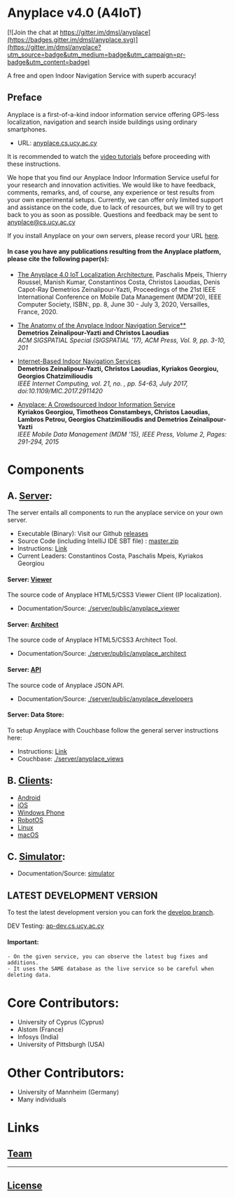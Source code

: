 # Anyplace v4.0 (A4IoT)

[![Join the chat at https://gitter.im/dmsl/anyplace](https://badges.gitter.im/dmsl/anyplace.svg)](https://gitter.im/dmsl/anyplace?utm_source=badge&utm_medium=badge&utm_campaign=pr-badge&utm_content=badge)

A free and open Indoor Navigation Service with superb accuracy!

## Preface 
Anyplace is a first-of-a-kind indoor information service offering GPS-less
localization, navigation and search inside buildings using ordinary smartphones. 
	 
- URL: [anyplace.cs.ucy.ac.cy](https://anyplace.cs.ucy.ac.cy)

It is recommended to watch the [video tutorials](https://anyplace.cs.ucy.ac.cy/#how-works) before proceeding with these instructions.

We hope that you find our Anyplace Indoor Information Service useful for your research and innovation activities.  We would like to have feedback, comments, remarks, and, of course, any experience or test results from your own experimental setups. Currently, we can offer only limited support and assistance on the code, due to lack of resources, but we will try to get back to you as soon as possible. Questions and feedback may be sent to
anyplace@cs.ucy.ac.cy

If you install Anyplace on your own servers, please record your URL
[here](https://docs.google.com/spreadsheets/d/1GQySk4omlEcTPWoAt_Vt3WUmVbqFko4xoFKQ2N222RI/edit?usp=sharing).

#### In case you have any publications resulting from the Anyplace platform, please cite the following paper(s):

- [The Anyplace 4.0 IoT Localization Architecture](https://www.cs.ucy.ac.cy/~dzeina/papers/mdm20-a4iot.pdf), Paschalis Mpeis, Thierry Roussel, Manish Kumar, Constantinos Costa, Christos Laoudias, Denis Capot-Ray Demetrios Zeinalipour-Yazti, Proceedings of the 21st IEEE International Conference on Mobile Data Management (MDM'20), IEEE Computer Society, ISBN:, pp. 8, June 30 - July 3, 2020, Versailles, France, 2020.

- [The Anatomy of the Anyplace Indoor Navigation Service**](http://www.sigspatial.org/sigspatial-special-issues/sigspatial-special-volume-9-number-2-july-2017/04-Paper01_Anatomy.pdf)  
  **Demetrios Zeinalipour-Yazti and Christos Laoudias**  
  _ACM SIGSPATIAL Special (SIGSPATIAL '17), ACM Press, Vol. 9, pp. 3-10, 201_

- [Internet-Based Indoor Navigation Services](http://www.cs.ucy.ac.cy/~dzeina/papers/ic16-iin.pdf)  
  **Demetrios Zeinalipour-Yazti, Christos Laoudias, Kyriakos Georgiou, Georgios Chatzimilioudis**  
  _IEEE Internet Computing, vol. 21, no. , pp. 54-63, July 2017, doi:10.1109/MIC.2017.2911420_

- [Anyplace: A Crowdsourced Indoor Information Service](http://www.cs.ucy.ac.cy/~dzeina/papers/mdm15-anyplace-demo.pdf)  
  **Kyriakos Georgiou, Timotheos Constambeys, Christos Laoudias, Lambros Petrou, Georgios Chatzimilioudis and Demetrios Zeinalipour-Yazti**  
  _IEEE Mobile Data Management (MDM ’15), IEEE Press, Volume 2, Pages: 291-294, 2015_


# Components 

## A. [Server](server):

The server entails all components to run the anyplace service on your own server. 

- Executable (Binary): Visit our Github [releases](https://github.com/dmsl/anyplace/releases)
- Source Code (including IntelliJ IDE SBT file) : [master.zip](https://github.com/dmsl/anyplace/archive/master.zip)
- Instructions: [Link](server)
- Current Leaders: Constantinos Costa, Paschalis Mpeis, Kyriakos Georgiou

#### Server: [Viewer](https://anyplace.cs.ucy.ac.cy/viewer/)
The source code of Anyplace HTML5/CSS3 Viewer Client (IP localization). 
- Documentation/Source: [./server/public/anyplace_viewer](server/public/anyplace_viewer)

#### Server: [Architect](https://anyplace.cs.ucy.ac.cy/architect/)
The source code of Anyplace HTML5/CSS3 Architect Tool. 
- Documentation/Source: [./server/public/anyplace_architect](server/public/anyplace_architect)

#### Server: [API](https://anyplace.cs.ucy.ac.cy/developers/)
The source code of Anyplace JSON API.  
- Documentation/Source: [./server/public/anyplace_developers](server/public/anyplace_developers)

#### Server: Data Store:
To setup Anyplace with Couchbase follow the general server instructions here:
- Instructions: [Link](server)
- Couchbase: [./server/anyplace_views](server/anyplace_views)

## B. [Clients](clients):
- [Android](clients/android/)
- [iOS](clients/deprecated/ios/)
- [Windows Phone](clients/deprecated/windows-phone/)
- [RobotOS](clients/robotos/)
- [Linux](clients/linux/)
- [macOS](clients/macos/)

## C. [Simulator](simulator):
- Documentation/Source: [simulator](simulator)

## LATEST DEVELOPMENT VERSION
To test the latest development version you can fork the [develop branch](https://github.com/dmsl/anyplace/tree/develop).

DEV Testing: [ap-dev.cs.ucy.ac.cy](https://ap-dev.cs.ucy.ac.cy)

#### Important:

    - On the given service, you can observe the latest bug fixes and additions. 
    - It uses the SAME database as the live service so be careful when deleting data.

# Core Contributors: 
- University of Cyprus (Cyprus)
- Alstom (France)
- Infosys (India)
- University of Pittsburgh (USA)

# Other Contributors:
- University of Mannheim (Germany)
- Many individuals

# Links

## [Team](https://anyplace.cs.ucy.ac.cy/#about)

---
## [License](LICENSE.txt)
